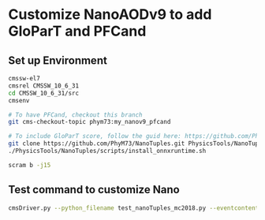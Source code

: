 # Customize NanoAODv9 to add GloParT and PFCand

## Set up Environment

```bash
cmssw-el7
cmsrel CMSSW_10_6_31
cd CMSSW_10_6_31/src
cmsenv

# To have PFCand, checkout this branch
git cms-checkout-topic phym73:my_nanov9_pfcand

# To include GloParT score, follow the guid here: https://github.com/PhyM73/NanoTuples/tree/dev-part-UL
git clone https://github.com/PhyM73/NanoTuples.git PhysicsTools/NanoTuples -b dev-part-UL
./PhysicsTools/NanoTuples/scripts/install_onnxruntime.sh

scram b -j15
```

## Test command to customize Nano

```bash
cmsDriver.py --python_filename test_nanoTuples_mc2018.py --eventcontent NANOAODSIM --customise PhysicsTools/NanoTuples/nanoTuples_cff.nanoTuples_customizeMC --datatier NANOAODSIM --fileout file:nano_mc2018.root --conditions 106X_upgrade2018_realistic_v16_L1v1 --step NANO --filein /store/mc/RunIISummer20UL18MiniAODv2/NMSSM_XToYH_HTo2T_YTo2WTo4Q_MX_300_MY_60_TuneCP5_13TeV-madgraph-pythia8/MINIAODSIM/106X_upgrade2018_realistic_v16_L1v1-v2/130000/2F6CA128-F495-A546-A927-A6FEFFC49C2F.root --era Run2_2018,run2_nanoAOD_106Xv2 --mc -n 50 --customise_commands "process.options.wantSummary = cms.untracked.bool(True)" >& test_mc2018.log
```

<!-- 
```bash
cmsDriver.py --python_filename test_nanoTuples_mc2018.py --eventcontent NANOAODSIM --customise PhysicsTools/NanoTuples/nanoTuples_cff.nanoTuples_customizeMC --datatier NANOAODSIM --fileout file:nano_mc2018.root --conditions 106X_upgrade2018_realistic_v16_L1v1 --step NANO --filein /eos/home-f/fameng/analysis/BosonRes/tmp_test_miniaod/2F6CA128-F495-A546-A927-A6FEFFC49C2F.root --era Run2_2018,run2_nanoAOD_106Xv2 --mc -n 50 --customise_commands "process.options.wantSummary = cms.untracked.bool(True)" >& test_mc2018.log
``` 
-->

<!-- 
## Production

### Step 0: switch to the crab production directory and set up grid proxy, CRAB environment, etc.
```bash
cd $CMSSW_BASE/src/PhysicsTools/NanoTuples/crab
# set up grid proxy
voms-proxy-init -rfc -voms cms --valid 168:00
# set up CRAB env (must be done after cmsenv)
source /cvmfs/cms.cern.ch/common/crab-setup.sh
```

### Step 1: generate the python config file with cmsDriver.py:

MC (2018, 102X):
```bash
cmsDriver.py mc2018 -n -1 --mc --eventcontent NANOAODSIM --datatier NANOAODSIM --conditions 106X_upgrade2018_realistic_v16_L1v1 --step NANO --nThreads 1 --era Run2_2018,run2_nanoAOD_106Xv2 --customise PhysicsTools/NanoTuples/nanoTuples_cff.nanoTuples_customizeMC --filein file:step-1.root --fileout file:nano.root --no_exec
```

### Step 2: use the crab.py script to submit the CRAB jobs

Writable sites: T2_TR_METU, T2_US_Nebraska

For MC:
```bash
python crab.py -p mc_NANO.py --site T2_CH_CERN -o /store/user/$USER/outputdir -t NanoTuples-GloParT -i mc.txt --num-cores 1 --send-external -s FileBased -n 2 --work-area crab_projects_mc --dryrun
```

For data:
```bash
python crab.py -p data_NANO.py --site T2_CH_CERN -o /store/user/$USER/outputdir -t NanoTuples-[version] -i data.txt --num-cores 1 --send-external -s EventAwareLumiBased -n 100000 -j [json_file] --work-area crab_projects_data --dryrun
```

A JSON file can be applied for data samples with the -j options.

Golden JSON, 2016:
```
https://cms-service-dqm.web.cern.ch/cms-service-dqm/CAF/certification/Collisions16/13TeV/ReReco/Final/Cert_271036-284044_13TeV_23Sep2016ReReco_Collisions16_JSON.txt
```

Golden JSON, 2017:
```
https://cms-service-dqm.web.cern.ch/cms-service-dqm/CAF/certification/Collisions17/13TeV/ReReco/Cert_294927-306462_13TeV_EOY2017ReReco_Collisions17_JSON_v1.txt
```

Golden JSON, 2018:
```
https://cms-service-dqm.web.cern.ch/cms-service-dqm/CAF/certification/Collisions18/13TeV/ReReco/Cert_314472-325175_13TeV_17SeptEarlyReReco2018ABC_PromptEraD_Collisions18_JSON.txt
```

These command will perform a "dryrun" to print out the CRAB configuration files. Please check everything is correct (e.g., the output path, version number, requested number of cores, etc.) before submitting the actual jobs. To actually submit the jobs to CRAB, just remove the --dryrun option at the end.

### Step 3: check job status

The status of the CRAB jobs can be checked with:

```bash
./crab.py --status --work-area crab_projects_*  --options "maxjobruntime=2500 maxmemory=2500" && ./crab.py --summary
```

Note that this will also resubmit failed jobs automatically.

The crab dashboard can also be used to get a quick overview of the job status:

https://monit-grafana.cern.ch/d/cmsTMGlobal/cms-tasks-monitoring-globalview?orgId=11

------

# Edit CMSSW_10_6_X to include PFCand in NanoAODv9 
```bash
cmsrel CMSSW_10_6_31
cd CMSSW_10_6_31/src
cmsenv

git cms-addpkg PhysicsTools/NanoAOD
git cms-addpkg PhysicsTools/PatAlgos
git cms-addpkg DataFormats/NanoAOD

# edit the `PhysicsTools/NanoAOD/python/jets_cff.py` according to 
# 1. https://github.com/cms-sw/cmssw/pull/46012
# 2. https://github.com/cms-sw/cmssw/pull/47206

# It is pushed to https://github.com/PhyM73/cmssw/pull/1 now and can be directly downloaded with `git cms-checkout-topic`
```

P.S. divide the x->qq score by 3 might have a better performance -->
